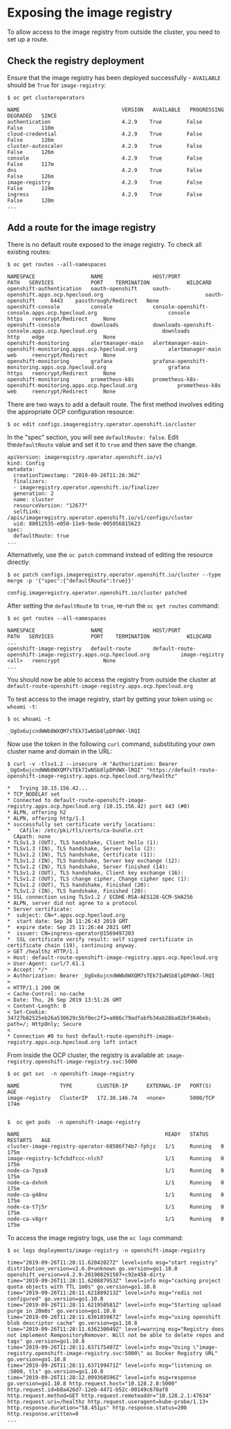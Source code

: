# Exposing the image registry


To allow access to the image registry from outside the cluster, you need to set up a route.

## Check the registry deployment

Ensure that the image registry has been deployed successfully - `AVAILABLE` should be `True` for `image-registry`:

```
$ oc get clusteroperators

NAME                                 VERSION   AVAILABLE   PROGRESSING   DEGRADED   SINCE
authentication                       4.2.9    True        False         False      110m
cloud-credential                     4.2.9    True        False         False      126m
cluster-autoscaler                   4.2.9    True        False         False      126m
console                              4.2.9    True        False         False      117m
dns                                  4.2.9    True        False         False      126m
image-registry                       4.2.9    True        False         False      119m
ingress                              4.2.9    True        False         False      120m
...
```


## Add a route for the image registry

There is no default route exposed to the image registry. To check all existing routes:

```
$ oc get routes --all-namespaces

NAMESPACE                  NAME                HOST/PORT                                                      PATH   SERVICES            PORT    TERMINATION            WILDCARD
openshift-authentication   oauth-openshift     oauth-openshift.apps.ocp.hpecloud.org                                 oauth-openshift     6443    passthrough/Redirect   None
openshift-console          console             console-openshift-console.apps.ocp.hpecloud.org                       console             https   reencrypt/Redirect     None
openshift-console          downloads           downloads-openshift-console.apps.ocp.hpecloud.org                     downloads           http    edge                   None
openshift-monitoring       alertmanager-main   alertmanager-main-openshift-monitoring.apps.ocp.hpecloud.org          alertmanager-main   web     reencrypt/Redirect     None
openshift-monitoring       grafana             grafana-openshift-monitoring.apps.ocp.hpecloud.org                    grafana             https   reencrypt/Redirect     None
openshift-monitoring       prometheus-k8s      prometheus-k8s-openshift-monitoring.apps.ocp.hpecloud.org             prometheus-k8s      web     reencrypt/Redirect     None
```

There are two ways to add a default route. The first method involves editing the appropriate OCP configuration resource:


```
$ oc edit configs.imageregistry.operator.openshift.io/cluster
```

In the "spec" section, you will see `defaultRoute: false`. Edit the`defaultRoute` value and 
set it to `true` and then save the change.


```
apiVersion: imageregistry.operator.openshift.io/v1
kind: Config
metadata:
  creationTimestamp: "2019-09-26T11:26:36Z"
  finalizers:
  - imageregistry.operator.openshift.io/finalizer
  generation: 2
  name: cluster
  resourceVersion: "12677"
  selfLink: /apis/imageregistry.operator.openshift.io/v1/configs/cluster
  uid: 80012535-e050-11e9-9ede-005056815623
spec:
  defaultRoute: true
...   
```



Alternatively, use the `oc patch` command instead of editing the resource directly:

```
$ oc patch configs.imageregistry.operator.openshift.io/cluster --type merge -p '{"spec":{"defaultRoute":true}}'

config.imageregistry.operator.openshift.io/cluster patched
```

After setting the `defaultRoute` to `true`, re-run the `oc get routes` command:

```
$ oc get routes --all-namespaces

NAMESPACE                  NAME                HOST/PORT                                                      PATH   SERVICES            PORT    TERMINATION            WILDCARD
...
openshift-image-registry   default-route       default-route-openshift-image-registry.apps.ocp.hpecloud.org          image-registry      <all>   reencrypt              None
...
```


You should now be able to access the registry from outside the cluster at `default-route-openshift-image-registry.apps.ocp.hpecloud.org`

To test access to the image registry, start by getting your token using `oc whoami -t`:

```
$ oc whoami -t

_UgOx6ujcndWWb8WXQM7sTEk7IwNSb8lpDPdWX-lRQI
```

Now use the token in the following `curl` command, substituting your own cluster name and domain in the URL:

```
$ curl -v -tlsv1.2 --insecure -H "Authorization: Bearer _UgOx6ujcndWWb8WXQM7sTEk7IwNSb8lpDPdWX-lRQI" "https://default-route-openshift-image-registry.apps.ocp.hpecloud.org/healthz"

*   Trying 10.15.156.42...
* TCP_NODELAY set
* Connected to default-route-openshift-image-registry.apps.ocp.hpecloud.org (10.15.156.42) port 443 (#0)
* ALPN, offering h2
* ALPN, offering http/1.1
* successfully set certificate verify locations:
*   CAfile: /etc/pki/tls/certs/ca-bundle.crt
  CApath: none
* TLSv1.3 (OUT), TLS handshake, Client hello (1):
* TLSv1.3 (IN), TLS handshake, Server hello (2):
* TLSv1.2 (IN), TLS handshake, Certificate (11):
* TLSv1.2 (IN), TLS handshake, Server key exchange (12):
* TLSv1.2 (IN), TLS handshake, Server finished (14):
* TLSv1.2 (OUT), TLS handshake, Client key exchange (16):
* TLSv1.2 (OUT), TLS change cipher, Change cipher spec (1):
* TLSv1.2 (OUT), TLS handshake, Finished (20):
* TLSv1.2 (IN), TLS handshake, Finished (20):
* SSL connection using TLSv1.2 / ECDHE-RSA-AES128-GCM-SHA256
* ALPN, server did not agree to a protocol
* Server certificate:
*  subject: CN=*.apps.ocp.hpecloud.org
*  start date: Sep 26 11:26:43 2019 GMT
*  expire date: Sep 25 11:26:44 2021 GMT
*  issuer: CN=ingress-operator@1569497203
*  SSL certificate verify result: self signed certificate in certificate chain (19), continuing anyway.
> GET /healthz HTTP/1.1
> Host: default-route-openshift-image-registry.apps.ocp.hpecloud.org
> User-Agent: curl/7.61.1
> Accept: */*
> Authorization: Bearer _UgOx6ujcndWWb8WXQM7sTEk7IwNSb8lpDPdWX-lRQI
>
< HTTP/1.1 200 OK
< Cache-Control: no-cache
< Date: Thu, 26 Sep 2019 13:51:26 GMT
< Content-Length: 0
< Set-Cookie: 34727b82525eb26a530629c5bf0ec2f2=a086c79adfabfb34ab28ba82bf3646eb; path=/; HttpOnly; Secure
<
* Connection #0 to host default-route-openshift-image-registry.apps.ocp.hpecloud.org left intact
```

From inside the OCP cluster, the registry is available at: `image-registry.openshift-image-registry.svc:5000`

```
$ oc get svc  -n openshift-image-registry

NAME             TYPE        CLUSTER-IP      EXTERNAL-IP   PORT(S)    AGE
image-registry   ClusterIP   172.30.146.74   <none>        5000/TCP   174m


$  oc get pods  -n openshift-image-registry

NAME                                               READY   STATUS    RESTARTS   AGE
cluster-image-registry-operator-68586f74b7-fphjz   1/1     Running   0          175m
image-registry-5cfcbdfccc-nlch7                    1/1     Running   0          175m
node-ca-7qsx8                                      1/1     Running   0          175m
node-ca-dxhnh                                      1/1     Running   0          175m
node-ca-g48nv                                      1/1     Running   0          175m
node-ca-t7j5r                                      1/1     Running   0          175m
node-ca-v8grr                                      1/1     Running   0          175m
```

To access the image registry logs, use the `oc logs` command:

```
$ oc logs deployments/image-registry -n openshift-image-registry

time="2019-09-26T11:28:11.62042027Z" level=info msg="start registry" distribution_version=v2.6.0+unknown go.version=go1.10.8 openshift_version=v4.2.9-201908291507+c92e458-dirty
time="2019-09-26T11:28:11.620887953Z" level=info msg="caching project quota objects with TTL 1m0s" go.version=go1.10.8
time="2019-09-26T11:28:11.621889213Z" level=info msg="redis not configured" go.version=go1.10.8
time="2019-09-26T11:28:11.621950581Z" level=info msg="Starting upload purge in 20m0s" go.version=go1.10.8
time="2019-09-26T11:28:11.636185987Z" level=info msg="using openshift blob descriptor cache" go.version=go1.10.8
time="2019-09-26T11:28:11.636230049Z" level=warning msg="Registry does not implement RempositoryRemover. Will not be able to delete repos and tags" go.version=go1.10.8
time="2019-09-26T11:28:11.637175407Z" level=info msg="Using \"image-registry.openshift-image-registry.svc:5000\" as Docker Registry URL" go.version=go1.10.8
time="2019-09-26T11:28:11.637199471Z" level=info msg="listening on :5000, tls" go.version=go1.10.8
time="2019-09-26T11:28:12.099368596Z" level=info msg=response go.version=go1.10.8 http.request.host="10.128.2.8:5000" http.request.id=b8a426d7-12eb-4471-b52c-00149c670af8 http.request.method=GET http.request.remoteaddr="10.128.2.1:47634" http.request.uri=/healthz http.request.useragent=kube-probe/1.13+ http.response.duration="58.451µs" http.response.status=200 http.response.written=0
...
```
